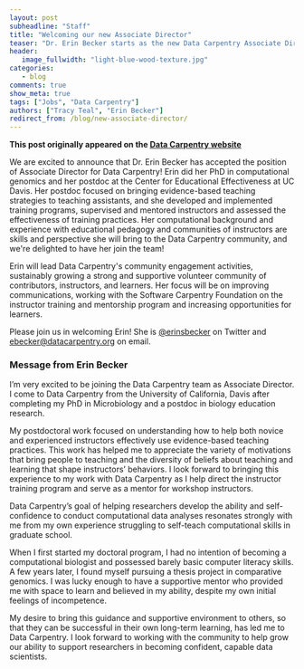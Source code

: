 ```yaml
---
layout: post
subheadline: "Staff"
title: "Welcoming our new Associate Director"
teaser: "Dr. Erin Becker starts as the new Data Carpentry Associate Director"
header:
   image_fullwidth: "light-blue-wood-texture.jpg"
categories:
   - blog
comments: true
show_meta: true
tags: ["Jobs", "Data Carpentry"]
authors: ["Tracy Teal", "Erin Becker"]
redirect_from: /blog/new-associate-director/
--- 
```


**This post originally appeared on the [Data Carpentry website](https://datacarpentry.org)**

We are excited to announce that Dr. Erin Becker has accepted the position of
Associate Director for Data Carpentry! Erin did her PhD in computational genomics and her postdoc at the Center for Educational Effectiveness at UC Davis.
Her postdoc focused on bringing evidence-based teaching strategies to teaching assistants, and she developed and implemented training programs, supervised and mentored instructors and assessed the effectiveness of training practices. Her computational background and experience with educational pedagogy and communities of instructors are skills and perspective she will bring to the Data Carpentry community, and we're delighted to have her join the team!

Erin will lead Data Carpentry's community engagement activities, sustainably growing a strong and supportive volunteer community of contributors, instructors, and learners.  Her focus will be on improving communications, working with the Software Carpentry Foundation on the instructor training and mentorship program and increasing opportunities for learners.

Please join us in welcoming Erin! She is [@erinsbecker](https://twitter.com/erinsbecker) on Twitter and ebecker@datacarpentry.org on email.

### Message from Erin Becker

I’m very excited to be joining the Data Carpentry team as Associate Director. I come to Data Carpentry from the University of California, Davis after completing
my PhD in Microbiology and a postdoc in biology education research.

My postdoctoral work focused on understanding how to help both novice and
experienced instructors effectively use evidence-based teaching practices. This work has helped me to appreciate the variety of motivations that bring people to teaching and the diversity of beliefs about teaching and learning that shape instructors’ behaviors. I look forward to bringing this experience to my work with Data Carpentry as I help direct the instructor training program and serve as a mentor for workshop instructors.

Data Carpentry’s goal of helping researchers develop the ability and self-confidence to conduct computational data analyses resonates strongly with me from my own experience struggling to self-teach computational skills in graduate school.

When I first started my doctoral program, I had no intention of becoming a computational biologist and possessed barely basic computer literacy skills. A few years later, I found myself pursuing a thesis project in comparative genomics. I was lucky enough to have a supportive mentor who provided me with space to learn and believed in my ability, despite my own initial feelings of incompetence.

My desire to bring this guidance and supportive environment to others, so that they can be successful in their own long-term learning, has led me to Data Carpentry. I look forward to working with the community to help grow our ability to support researchers in becoming confident, capable data scientists.

